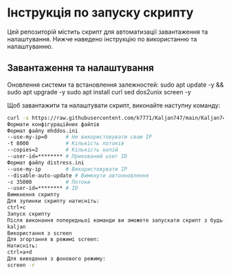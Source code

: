 # Інструкція по запуску скрипту

Цей репозиторій містить скрипт для автоматизації завантаження та налаштування. Нижче наведено інструкцію по використанню та налаштуванню.

## Завантаження та налаштування

Оновлення системи та встановлення залежностей:
sudo apt update -y && sudo apt upgrade -y
sudo apt install curl sed dos2unix screen -y

Щоб завантажити та налаштувати скрипт, виконайте наступну команду:

```bash
curl -s https://raw.githubusercontent.com/k7771/Kaljan747/main/Kaljan747.sh | sed 's/\r//' > /usr/local/bin/kaljan && chmod +x /usr/local/bin/kaljan
Формати конфігураційних файлів
Формат файлу mhddos.ini
--use-my-ip=0      # Не використовувати свою IP
-t 8000            # Кількість потоків
--copies=2         # Кількість копій
--user-id=******** # Прихований user ID
Формат файлу distress.ini
--use-my-ip        # Використовувати IP
--disable-auto-update # Вимкнути автооновлення
-c 35000           # Потоки
--user-id=******** # ID
Вимкнення скрипту
Для зупинки скрипту натисніть:
ctrl+c
Запуск скрипту
Після виконання попередньої команди ви зможете запускати скрипт з будь-якого місця в системі, просто ввівши:
kaljan
Використання з screen
Для згортання в режимі screen:
Натисніть:
ctrl+a+d
Для виведення з фонового режиму:
screen -r
